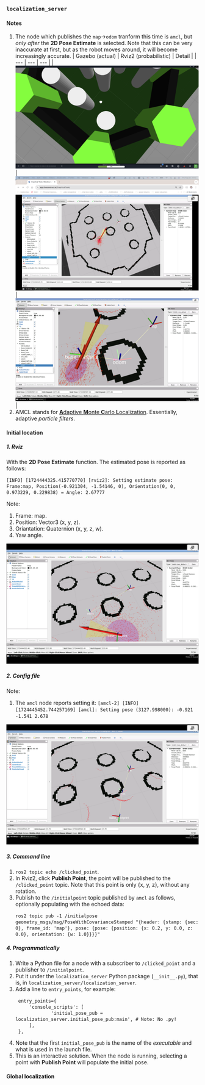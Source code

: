 ### `localization_server`

#### Notes

1. The node which publishes the `map`->`odom` tranform this time is `amcl`, but _only after_ the **2D Pose Estimate** is selected. Note that this can be very inaccurate at first, but as the robot moves around, it will become increasingly accurate.
   | Gazebo (actual) | Rviz2 (probabilistic) | Detail |
   | --- | --- | --- |
   | ![Actual](assets/location_in_gazebo.png) | ![AMCL](assets/localization_in_rviz2.png) | ![Frames](assets/zoom_in.png) | 
2. AMCL stands for [**A**daptive **M**onte **C**arlo **L**ocalization](https://roboticsknowledgebase.com/wiki/state-estimation/adaptive-monte-carlo-localization/). Essentially, adaptive _particle filters_. 

#### Initial location

##### 1. Rviz 

With the **2D Pose Estimate** function. The estimated pose is reported as follows:
```
[INFO] [1724444325.415770770] [rviz2]: Setting estimate pose: Frame:map, Position(-0.921304, -1.54146, 0), Orientation(0, 0, 0.973229, 0.229838) = Angle: 2.67777
```  
Note:
1. Frame: map.
2. Position: Vector3 (x, y, z).
3. Oriantation: Quaternion (x, y, z, w).
4. Yaw angle.  

![2D Pose Estimate](assets/2d_pose_estimate.png)  


##### 2. Config file

Note:  
1. The `amcl` node reports setting it: 
   `[amcl-2] [INFO] [1724445452.744257169] [amcl]: Setting pose (3127.998000): -0.921 -1.541 2.678`  

![2D Location Set in Config](assets/location_set_in_amcl_config.png)  


##### 3. Command line

1. `ros2 topic echo /clicked_point`.
2. In Rviz2, click **Publish Point**, the point will be published to the `/clicked_point` topic. Note that this point is only {x, y, z}, without any rotation.
3. Publish to the `/initialpoint` topic published by `amcl` as follows, optionally populating with the echoed data:
   ```
   ros2 topic pub -1 /initialpose geometry_msgs/msg/PoseWithCovarianceStamped "{header: {stamp: {sec: 0}, frame_id: 'map'}, pose: {pose: {position: {x: 0.2, y: 0.0, z: 0.0}, orientation: {w: 1.0}}}}"
   ```

##### 4. Programmatically

1. Write a Python file for a node with a subscriber to `/clicked_point` and a publisher to `/initialpoint`.
2. Put it under the `localization_server` Python package (`__init__.py`), that is, in `localization_server/localization_server`.
3. Add a line to `entry_points`, for example:
   ```
    entry_points={
        'console_scripts': [
                'initial_pose_pub = localization_server.initial_pose_pub:main', # Note: No .py!      
        ],
    },
   ```
4. Note that the first `initial_pose_pub` is the name of the _executable_ and what is used in the launch file.
5. This is an interactive solution. When the node is running, selecting a point with **Publish Point** will populate the initial pose.



#### Global localization
